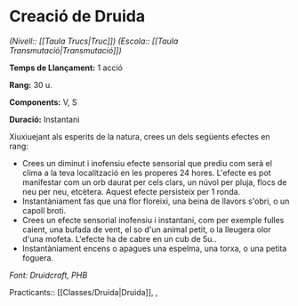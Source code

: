 # Creació de Druida

*(Nivell:: [[Taula Trucs|Truc]]) (Escola:: [[Taula Transmutació|Transmutació]])*

**Temps de Llançament:** 1 acció

**Rang:** 30 u.

**Components:** V, S

**Duració:** Instantani

Xiuxiuejant als esperits de la natura, crees un dels següents efectes en rang:

- Crees un diminut i inofensiu efecte sensorial que prediu com serà el clima a la teva localització en les properes 24 hores. L'efecte es pot manifestar com un orb daurat per cels clars, un núvol per pluja, flocs de neu per neu, etcètera. Aquest efecte persisteix per 1 ronda.
- Instantàniament fas que una flor floreixi, una beina de llavors s'obri, o un capoll broti.
- Crees un efecte sensorial inofensiu i instantani, com per exemple fulles caient, una bufada de vent, el so d'un animal petit, o la lleugera olor d'una mofeta. L'efecte ha de cabre en un cub de 5u..
- Instantàniament encens o apagues una espelma, una torxa, o una petita foguera.


*Font: Druidcraft, PHB*


Practicants:: [[Classes/Druida|Druida]], ,